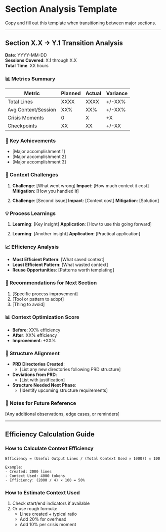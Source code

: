 # Section Analysis Template

Copy and fill out this template when transitioning between major sections.

---

## Section X.X → Y.1 Transition Analysis
**Date**: YYYY-MM-DD  
**Sessions Covered**: X.1 through X.X  
**Total Time**: XX hours  

### 📊 Metrics Summary
| Metric | Planned | Actual | Variance |
|--------|---------|--------|----------|
| Total Lines | XXXX | XXXX | +/-XX% |
| Avg Context/Session | XX% | XX% | +/-XX% |
| Crisis Moments | 0 | X | +X |
| Checkpoints | XX | XX | +/-XX |

### 🎯 Key Achievements
- [Major accomplishment 1]
- [Major accomplishment 2]
- [Major accomplishment 3]

### 🚨 Context Challenges
1. **Challenge**: [What went wrong]
   **Impact**: [How much context it cost]
   **Mitigation**: [How you handled it]

2. **Challenge**: [Second issue]
   **Impact**: [Context cost]
   **Mitigation**: [Solution]

### 💡 Process Learnings
1. **Learning**: [Key insight]
   **Application**: [How to use this going forward]

2. **Learning**: [Another insight]
   **Application**: [Practical application]

### 📈 Efficiency Analysis
- **Most Efficient Pattern**: [What saved context]
- **Least Efficient Pattern**: [What wasted context]
- **Reuse Opportunities**: [Patterns worth templating]

### 🔄 Recommendations for Next Section
1. [Specific process improvement]
2. [Tool or pattern to adopt]
3. [Thing to avoid]

### 📊 Context Optimization Score
- **Before**: XX% efficiency
- **After**: XX% efficiency  
- **Improvement**: +XX%

### 📁 Structure Alignment
- **PRD Directories Created**: 
  - [List any new directories following PRD structure]
- **Deviations from PRD**: 
  - [List with justification]
- **Structure Needed Next Phase**: 
  - [Identify upcoming structure requirements]

### 📝 Notes for Future Reference
[Any additional observations, edge cases, or reminders]

---

## Efficiency Calculation Guide

### How to Calculate Context Efficiency
```
Efficiency = (Useful Output Lines / (Total Context Used × 1000)) × 100

Example:
- Created: 2000 lines
- Context Used: 4000 tokens
- Efficiency: (2000 / 4) × 100 = 50%
```

### How to Estimate Context Used
1. Check start/end indicators if available
2. Or use rough formula:
   - Lines created ÷ typical ratio
   - Add 20% for overhead
   - Add 10% per crisis moment